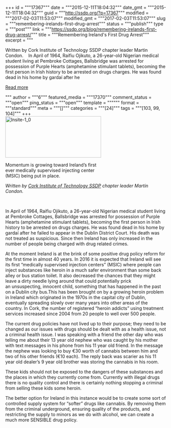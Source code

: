 +++
id = """17367"""
date = """2015-12-11T18:04:32"""
date_gmt = """2015-12-11T18:04:32"""
guid = """http://ssdp.org/?p=17367"""
modified = """2017-02-03T11:53:07"""
modified_gmt = """2017-02-03T11:53:07"""
slug = """remembering-irelands-first-drug-arrest"""
status = """publish"""
type = """post"""
link = """https://ssdp.org/blog/remembering-irelands-first-drug-arrest/"""
title = """Remembering Ireland&#039;s First Drug Arrest"""
excerpt = """<p>Written by Cork Institute of Technology SSDP chapter leader Martin Condon.  &nbsp; In April of 1964, Raifiu Ojikuto, a 26-year-old Nigerian medical student living at Pembroke Cottages, Ballsbridge was arrested for possession of Purple Hearts (amphetamine stimulant tablets), becoming the first person in Irish history to be arrested on drugs charges. He was found dead in his home by gardaí after he</p>
<div class="h10"></div>
<p><a class="more-link2 flat" href="https://ssdp.org/blog/remembering-irelands-first-drug-arrest/">Read more</a></p>
"""
author = """6"""
featured_media = """17370"""
comment_status = """open"""
ping_status = """open"""
template = """"""
format = """standard"""
meta = """[]"""
categories = """[24]"""
tags = """[103, 99, 104]"""
+++
<div id="attachment_17370" style="width: 310px" class="wp-caption alignright"><a href="http://ssdp.org/assets/Insite-1_0.jpg" rel="attachment wp-att-17370"><img class="wp-image-17370 size-medium" src="http://ssdp.org/assets/Insite-1_0-300x129.jpg" alt="Insite-1_0" width="300" height="129" /></a><p class="wp-caption-text">Momentum is growing toward Ireland&#8217;s first ever medically supervised injecting center (MSIC) being put in place.</p></div>

<em>Written by <a href="http://ssdp.org/chapters/international/ireland/cork-institute-of-technology-cit/">Cork Institute of Technology SSDP</a> chapter leader Martin Condon. </em>

&nbsp;

<span style="font-weight: 400;">In April of 1964, Raifiu Ojikuto, a 26-year-old Nigerian medical student living at Pembroke Cottages, Ballsbridge was arrested for possession of Purple Hearts (amphetamine stimulant tablets), becoming the first person in Irish history to be arrested on drugs charges. He was found dead in his home by gardaí after he failed to appear in the Dublin District Court. His death was not treated as suspicious. Since then Ireland has only increased in the number of people being charged with drug related crimes.</span>

<span style="font-weight: 400;">At the moment Ireland is at the brink of some positive drug policy reform for the first time in almost 40 years. In 2016 it is expected that Ireland will see its first “medically supervised injection centers” (MSIC) where people can inject substances like heroin in a much safer environment than some back alley or bus station toilet. It also decreased the chances that they might leave a dirty needle lying around that could potentially prick an unsuspecting, innocent child, something that has happened in the past on a Dublin city bus.This has been brought on by a growing heroin problem in Ireland which originated in the 1970s in the capital city of Dublin, eventually spreading slowly over many years into other areas of the country. In Cork, the number of registered “heroin addicts” using treatment services increased since 2004 from 20 people to well over 500 people.</span>

<span style="font-weight: 400;">The current drug policies have not lived up to their purpose; they need to be changed as our issues with drugs should be dealt with as a health issue, not a criminal health issue. I was speaking with a friend the other day who was telling me about their 13 year old nephew who was caught by his mother with text messages in his phone from his 11 year old friend. In the message the nephew was looking to buy €30 worth of cannabis between him and two of his other friends (€10 each). The reply back was scarier as his 11 year old dealer’s 9 year old brother was storing the cannabis in his room. </span>

<span style="font-weight: 400;">These kids should not be exposed to the dangers of these substances and the places in which they currently come from. Currently with illegal drugs there is no quality control and there is certainly nothing stopping a criminal from selling these kids some heroin. </span>

<span style="font-weight: 400;">The better option for Ireland in this instance would be to create some sort of controlled supply system for &#8220;softer&#8221; drugs like cannabis. By removing them from the criminal underground, ensuring quality of the products, and restricting the supply to minors as we do with alcohol, we can create a much more SENSIBLE drug policy.</span>
